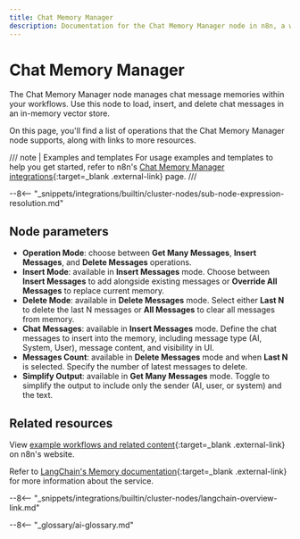 ```yaml
---
title: Chat Memory Manager
description: Documentation for the Chat Memory Manager node in n8n, a workflow automation platform. Includes details of operations and configuration, and links to examples and credentials information.
---
```


# Chat Memory Manager

The Chat Memory Manager node manages chat message memories within your workflows. Use this node to load, insert, and delete chat messages in an in-memory vector store.

On this page, you'll find a list of operations that the Chat Memory Manager node supports, along with links to more resources.

/// note | Examples and templates
For usage examples and templates to help you get started, refer to n8n's [Chat Memory Manager integrations](https://n8n.io/integrations/chat-memory-manager/){:target=_blank .external-link} page.
///	

--8<-- "_snippets/integrations/builtin/cluster-nodes/sub-node-expression-resolution.md"

## Node parameters

* **Operation Mode**: choose between **Get Many Messages**, **Insert Messages**, and **Delete Messages** operations.
* **Insert Mode**: available in **Insert Messages** mode. Choose between **Insert Messages** to add alongside existing messages or **Override All Messages** to replace current memory.
* **Delete Mode**: available in **Delete Messages** mode. Select either **Last N** to delete the last N messages or **All Messages** to clear all messages from memory.
* **Chat Messages**: available in **Insert Messages** mode. Define the chat messages to insert into the memory, including message type (AI, System, User), message content, and visibility in UI.
* **Messages Count**: available in **Delete Messages** mode and when **Last N** is selected. Specify the number of latest messages to delete.
* **Simplify Output**: available in **Get Many Messages** mode. Toggle to simplify the output to include only the sender (AI, user, or system) and the text.

## Related resources

View [example workflows and related content](https://n8n.io/integrations/chat-messages-manager/){:target=_blank .external-link} on n8n's website.

Refer to [LangChain's Memory documentation](https://js.langchain.com/docs/modules/memory/){:target=_blank .external-link} for more information about the service.

--8<-- "_snippets/integrations/builtin/cluster-nodes/langchain-overview-link.md"

--8<-- "_glossary/ai-glossary.md"
